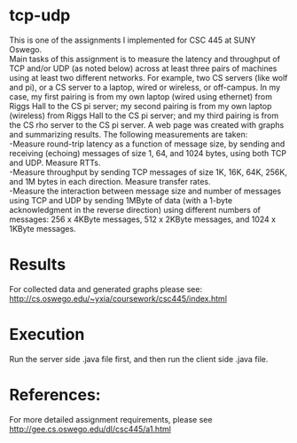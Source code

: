 # tcp-udp
This is one of the assignments I implemented for CSC 445 at SUNY Oswego. <br>
Main tasks of this assignment is to measure the latency and throughput of TCP and/or UDP (as noted below) across at least three pairs of machines using at least two different networks. For example, two CS servers (like wolf and pi), or a CS server to a laptop, wired or wireless, or off-campus. In my case, my first pairing is from my own laptop (wired using ethernet) from Riggs Hall to the CS pi server; my second pairing is from my own laptop (wireless) from Riggs Hall to the CS pi server; and my third pairing is from the CS rho server to the CS pi server. A web page was created with graphs and summarizing results. The following measurements are taken: <br>
-Measure round-trip latency as a function of message size, by sending and receiving (echoing) messages of size 1, 64, and 1024 bytes, using both TCP and UDP. Measure RTTs. <br>
-Measure throughput by sending TCP messages of size 1K, 16K, 64K, 256K, and 1M bytes in each direction. Measure transfer rates. <br>
-Measure the interaction between message size and number of messages using TCP and UDP by sending 1MByte of data (with a 1-byte acknowledgment in the reverse direction) using different numbers of messages: 256 x 4KByte messages, 512 x 2KByte messages, and 1024 x 1KByte messages. <br>
# Results
For collected data and generated graphs please see: <br>
http://cs.oswego.edu/~yxia/coursework/csc445/index.html
# Execution
Run the server side .java file first, and then run the client side .java file.

# References:
For more detailed assignment requirements, please see http://gee.cs.oswego.edu/dl/csc445/a1.html

